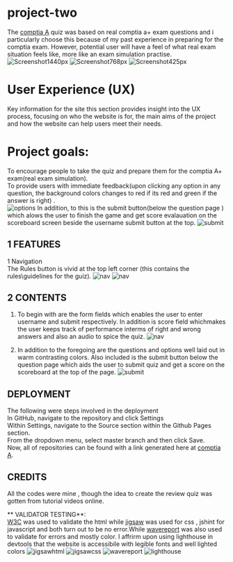 # project-two
The [comptia A](https://dussy42.github.io/project-two/) quiz was based on real comptia a+ exam questions and i particularly choose this because of my past experience in preparing for the comptia exam. However, potential user will have a feel of what real exam situation feels like, more like an exam simulation practise.
![Screenshot1440px](documentation/screen1024px.png)
![Screenshot768px](documentation/screen768px.png)
![Screenshot425px](documentation/screen425px.png)

# User Experience (UX)
Key information for the site
this section provides insight into the UX process, focusing on who the website is for, the main aims of the project and how the website can help users meet their needs.

# Project goals:<br>

To encourage people to take the quiz and prepare them for the comptia A+ exam(real exam simulation).<br>
To provide users with immediate feedback(upon clicking any option in any question, the background colors changes to red if its red and green if the answer is right) . <br>
![options](/documentation/options.png)
In addition, to this is the submit button(below the question page )  which alows the user to finish the game and get score evalauation on the scoreboard screen beside the username submit button at the top.
![submit](/documentation/submit.png)

## 1 FEATURES <br>
1 Navigation <br>
 The Rules button is vivid at the top left corner (this contains the rules\guidelines for the guiz).
![nav](/documentation/nav.png)
![nav](/documentation/rules.png)

## 2 CONTENTS <br>
1. To begin with are the form fields which enables the user to enter username and submit respectively. In addition is score field whichmakes the user keeps track of performance interms of right and wrong answers and also an audio to spice the quiz.
![nav](/documentation/nav.png)

2. In addition to the foregoing are the questions and options well laid out in warm contrasting colors. Also included is the submit button below the question page which aids the user to submit quiz and get a score on the scoreboard at the top of the page.
![submit](/documentation/submit.png)


## DEPLOYMENT
The following were steps involved in the deployment <br>
In GitHub, navigate to the repository and click Settings <br>
Within Settings, navigate to the Source section within the Github Pages section. <br>
From the dropdown menu, select master branch and then click Save.<br>
Now, all of  repositories can be found with a link generated here at [comptia A](https://dussy42.github.io/project-two/). 
## CREDITS <br>
All the codes were mine , though the idea to create the review quiz was gotten from tutorial videos online. 

** VALIDATOR TESTING**: <br>
[W3C](https://validator.w3.org/nu/#textarea) was used to validate the html while [jigsaw](https://validator.w3.org/nu/#textarea) was used for css , jshint for javascript and both turn out to be no error.While [wavereport](https://wave.webaim.org/report#/https://dussy42.github.io/project-two/) was also used to validate for errors and mostly color. I affrirm  upon using lighthouse in devtools that the website is accessibile with legible fonts and well lighted colors
![jigsawhtml](documentation/jigsawhtml.png)
![jigsawcss](documentation/jigsawcss.png)
 ![wavereport](documentation/wave.png)
 ![lighthouse](documentation/perfomance.png)

 
